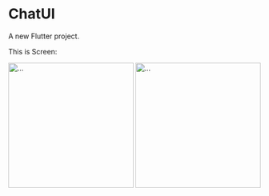 # ChatUI

A new Flutter project.

This is Screen:

<img src="https://github.com/duyydang/flutter_chat_ui/assets/33219609/3d25d375-1c22-4c5c-b3bd-0db67cc7e5e6" alt="..." width="250" />
<img src="https://github.com/duyydang/flutter_chat_ui/assets/33219609/07a07fa2-2d3d-4b9e-9821-35c9bfe7b42f" alt="..." width="250" />
